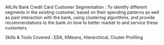 AllLife Bank Credit Card Customer Segmentation :
To identify different segments in the existing customer, based on their spending patterns as well as past interaction with the bank, using clustering algorithms, and provide recommendations to the bank on how to better market to and service these customers.

Skills & Tools Covered :
EDA, KMeans, Hierarchical, Cluster Profiling
